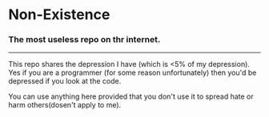 # Non-Existence
### The most useless repo on thr internet.
---
This repo shares the depression I have (which is <5% of my depression). Yes if you are a programmer (for some reason unfortunately) then you'd be depressed if you look at the code.

You can use anything here provided that you don't use it to spread hate or harm others(dosen't apply to me).

